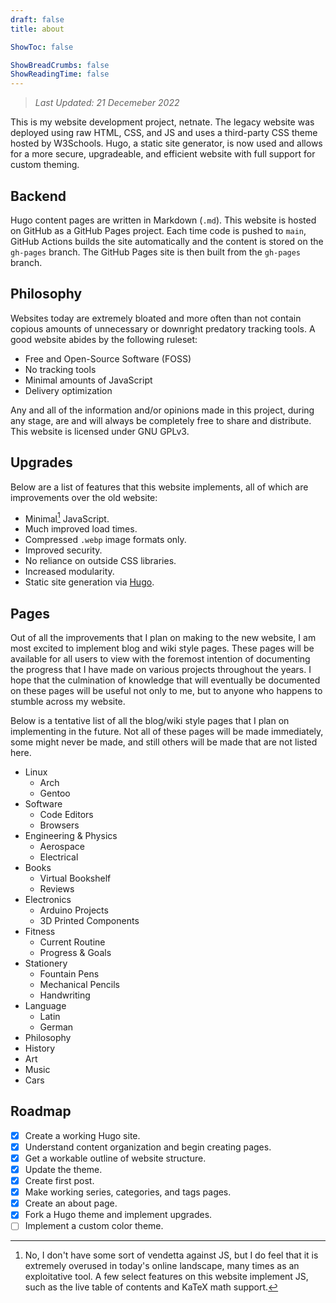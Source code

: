 ```yaml
---
draft: false
title: about

ShowToc: false

ShowBreadCrumbs: false
ShowReadingTime: false
---
```


> *Last Updated: 21 Decemeber 2022*

This is my website development project, netnate. The legacy website was deployed using raw HTML, CSS, and JS and uses a third-party CSS theme hosted by W3Schools. Hugo, a static site generator, is now used and allows for a more secure, upgradeable, and efficient website with full support for custom theming.

## Backend

Hugo content pages are written in Markdown (`.md`). This website is hosted on GitHub as a GitHub Pages project. Each time code is pushed to `main`, GitHub Actions builds the site automatically and the content is stored on the `gh-pages` branch. The GitHub Pages site is then built from the `gh-pages` branch.

## Philosophy

Websites today are extremely bloated and more often than not contain copious amounts of unnecessary or downright predatory tracking tools. A good website abides by the following ruleset:

- Free and Open-Source Software (FOSS)
- No tracking tools
- Minimal amounts of JavaScript
- Delivery optimization

Any and all of the information and/or opinions made in this project, during any stage, are and will always be completely free to share and distribute. This website is licensed under GNU GPLv3.

## Upgrades

Below are a list of features that this website implements, all of which are improvements over the old website:

- Minimal[^1] JavaScript.
- Much improved load times.
- Compressed `.webp` image formats only.
- Improved security.
- No reliance on outside CSS libraries.
- Increased modularity.
- Static site generation via [Hugo](https://gohugo.io/).

[^1]: No, I don't have some sort of vendetta against JS, but I do feel that it is extremely overused in today's online landscape, many times as an exploitative tool. A few select features on this website implement JS, such as the live table of contents and KaTeX math support.

## Pages

Out of all the improvements that I plan on making to the new website, I am most excited to implement blog and wiki style pages. These pages will be available for all users to view with the foremost intention of documenting the progress that I have made on various projects throughout the years. I hope that the culmination of knowledge that will eventually be documented on these pages will be useful not only to me, but to anyone who happens to stumble across my website.

Below is a tentative list of all the blog/wiki style pages that I plan on implementing in the future. Not all of these pages will be made immediately, some might never be made, and still others will be made that are not listed here.

- Linux
  - Arch
  - Gentoo
- Software
  - Code Editors
  - Browsers
- Engineering & Physics
  - Aerospace
  - Electrical
- Books
  - Virtual Bookshelf
  - Reviews
- Electronics
  - Arduino Projects
  - 3D Printed Components
- Fitness
  - Current Routine
  - Progress & Goals
- Stationery
  - Fountain Pens
  - Mechanical Pencils
  - Handwriting
- Language
  - Latin
  - German
- Philosophy
- History
- Art
- Music
- Cars

## Roadmap

- [x] Create a working Hugo site.
- [x] Understand content organization and begin creating pages.
- [x] Get a workable outline of website structure.
- [x] Update the theme.
- [x] Create first post.
- [x] Make working series, categories, and tags pages.
- [x] Create an about page.
- [x] Fork a Hugo theme and implement upgrades.
- [ ] Implement a custom color theme.
